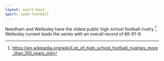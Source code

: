 ```yaml
---
layout: sport-base
sport: coed-football
---
```


[^1]: <https://en.wikipedia.org/wiki/List_of_high_school_football_rivalries_more_than_100_years_old>

Needham and Wellesley have the oldest public high school football rivalry [^1].
Wellesley current leads the series with an overall record of 66-61-9.
